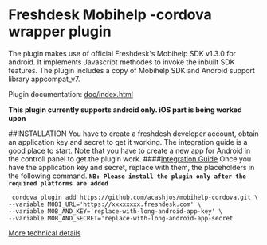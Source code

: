 <!---
 license: Licensed to the Apache Software Foundation (ASF) under one
         or more contributor license agreements.  See the NOTICE file
         distributed with this work for additional information
         regarding copyright ownership.  The ASF licenses this file
         to you under the Apache License, Version 2.0 (the
         "License"); you may not use this file except in compliance
         with the License.  You may obtain a copy of the License at

           http://www.apache.org/licenses/LICENSE-2.0

         Unless required by applicable law or agreed to in writing,
         software distributed under the License is distributed on an
         "AS IS" BASIS, WITHOUT WARRANTIES OR CONDITIONS OF ANY
         KIND, either express or implied.  See the License for the
         specific language governing permissions and limitations
         under the License.
-->

# Freshdesk Mobihelp -cordova wrapper plugin
The plugin makes use of official Freshdesk's Mobihelp SDK v1.3.0 for android. It implements Javascript methodes to invoke the inbuilt SDK features. The plugin includes a copy of Mobihelp SDK and Android support library appcompat_v7.

Plugin documentation: [doc/index.html](doc/index.html)

**This plugin currently supports android only. iOS part is being worked upon**

##INSTALLATION
You have to create a freshdesh developer account, obtain an application key and secret to get it working. The integration guide is a good place to start. Note that you have to create a new app for Android in the controll panel to get the plugin work. 
####[Integration Guide](http://developer.freshdesk.com/mobihelp/android/integration_guide)
Once you have the application key and secret, replace with them, the placeholders in the following command.
**`NB: Please install the plugin only after the required platforms are added`**
```
 cordova plugin add https://github.com/acashjos/mobihelp-cordova.git \
--variable MOBI_URL='https://xxxxxxxx.freshdesk.com' \
--variable MOB_AND_KEY='replace-with-long-android-app-key' \
--variable MOB_AND_SECRET='replace-with-long-android-app-secret
```
[More technical details](http://developer.freshdesk.com/mobihelp/)
